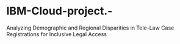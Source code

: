 # IBM-Cloud-project.-
Analyzing Demographic and Regional Disparities in Tele-Law Case Registrations for Inclusive Legal Access
